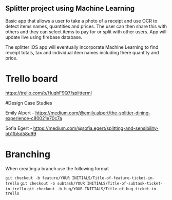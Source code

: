 ## Splitter project using Machine Learning

Basic app that allows a user to take a photo of a receipt and use OCR to detect items names, quantities and prices. The user can then share this with others and they can select items to pay for or split with other users. App will update live using firebase database.

The splitter iOS app will eventually incorporate Machine Learning to find receipt totals, tax and individual item names including there quantity and price.

# Trello board
https://trello.com/b/HuqhF9Q7/splitterml

#Design Case Studies

Emily Alpert - https://medium.com/@emily.alpert/the-splitter-dining-experience-c80021e70c7a

Sofia Egert - https://medium.com/@sofia.egert/splitting-and-sensibility-bb1fb5d58d99

# Branching

When creating a branch use the following format

```git checkout -b feature/YOUR INITIALS/Title-of-feature-ticket-in-trello```
```git checkout -b subtask/YOUR INITIALS/Title-of-subtask-ticket-in-trello```
```git checkout -b bug/YOUR INITIALS/Title-of-bug-ticket-in-trello```
